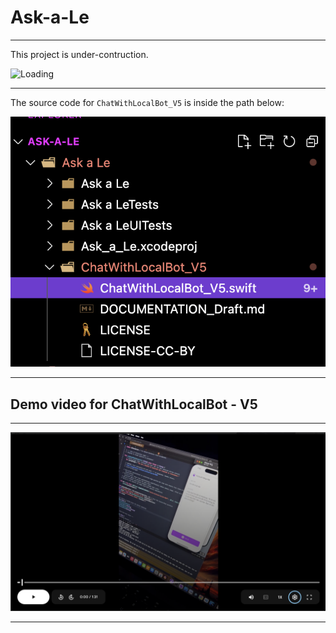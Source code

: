 # Ask-a-Le

---

This project is under-contruction.


![Loading](https://media1.giphy.com/media/v1.Y2lkPTc5MGI3NjExMHJxYTBjOWJoYmFtMm8xajNtaGFjdzJmbWI4aW1xZ2IzY2JvM3h1biZlcD12MV9pbnRlcm5hbF9naWZfYnlfaWQmY3Q9Zw/l3nWhI38IWDofyDrW/giphy.gif)


---


The source code for `ChatWithLocalBot_V5` is inside the path below: 

![Location_source_code](./assets/Location_source_code.png)

---


## Demo video for ChatWithLocalBot - V5


---
[![Video preview image](./assets/Preview_image.png)](https://drive.google.com/file/d/1QNAN-sRxxt_RjPeua9u3azfgs3Otzb9D/view?usp=sharing)


----
